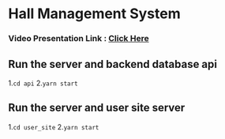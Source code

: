 # Hall Management System

### Video Presentation Link : [Click Here](https://drive.google.com/file/d/13QwjDcP4ve9r0cBWzEl9WsPv2_mIKVrh/view?usp=sharing)

## Run the server and backend database api

1.`cd api`
2.`yarn start`


## Run the server and user site server

1.`cd user_site`
2.`yarn start`
